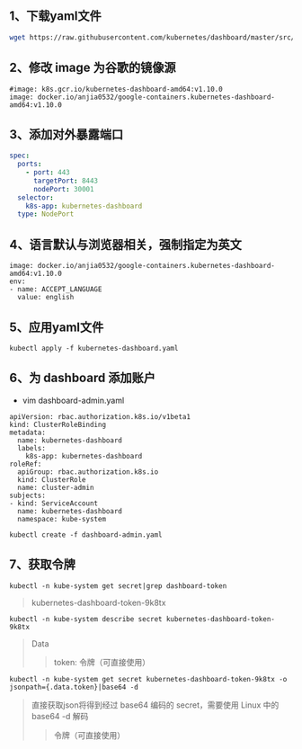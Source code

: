 ## 1、下载yaml文件

```bash
wget https://raw.githubusercontent.com/kubernetes/dashboard/master/src/deploy/recommended/kubernetes-dashboard.yaml
```

## 2、修改 image 为谷歌的镜像源
```
#image: k8s.gcr.io/kubernetes-dashboard-amd64:v1.10.0
image: docker.io/anjia0532/google-containers.kubernetes-dashboard-amd64:v1.10.0
```

## 3、添加对外暴露端口

```yaml
spec:
  ports:
    - port: 443
      targetPort: 8443
      nodePort: 30001
  selector:
    k8s-app: kubernetes-dashboard
  type: NodePort
```

## 4、语言默认与浏览器相关，强制指定为英文
```
image: docker.io/anjia0532/google-containers.kubernetes-dashboard-amd64:v1.10.0
env:
- name: ACCEPT_LANGUAGE
  value: english
```

## 5、应用yaml文件
```
kubectl apply -f kubernetes-dashboard.yaml
```

## 6、为 dashboard 添加账户

* vim dashboard-admin.yaml

```
apiVersion: rbac.authorization.k8s.io/v1beta1
kind: ClusterRoleBinding
metadata:
  name: kubernetes-dashboard
  labels:
    k8s-app: kubernetes-dashboard
roleRef:
  apiGroup: rbac.authorization.k8s.io
  kind: ClusterRole
  name: cluster-admin
subjects:
- kind: ServiceAccount
  name: kubernetes-dashboard
  namespace: kube-system
```

```
kubectl create -f dashboard-admin.yaml
```

## 7、获取令牌

```
kubectl -n kube-system get secret|grep dashboard-token
```
>kubernetes-dashboard-token-9k8tx

```
kubectl -n kube-system describe secret kubernetes-dashboard-token-9k8tx
```
>Data
>>token: 令牌（可直接使用）

```
kubectl -n kube-system get secret kubernetes-dashboard-token-9k8tx -o jsonpath={.data.token}|base64 -d
```
>直接获取json将得到经过 base64 编码的 secret，需要使用 Linux 中的 base64 -d 解码
>>令牌（可直接使用）
